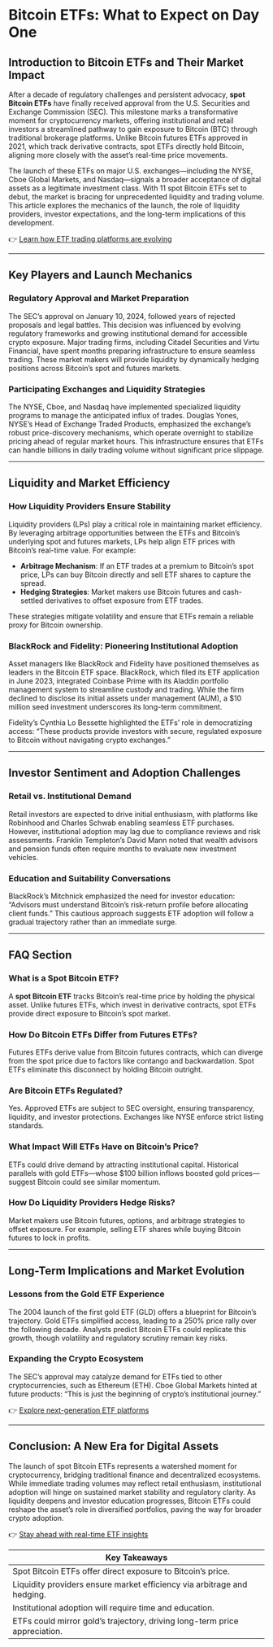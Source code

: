# Bitcoin ETFs: What to Expect on Day One  

## Introduction to Bitcoin ETFs and Their Market Impact  

After a decade of regulatory challenges and persistent advocacy, **spot Bitcoin ETFs** have finally received approval from the U.S. Securities and Exchange Commission (SEC). This milestone marks a transformative moment for cryptocurrency markets, offering institutional and retail investors a streamlined pathway to gain exposure to Bitcoin (BTC) through traditional brokerage platforms. Unlike Bitcoin futures ETFs approved in 2021, which track derivative contracts, spot ETFs directly hold Bitcoin, aligning more closely with the asset’s real-time price movements.  

The launch of these ETFs on major U.S. exchanges—including the NYSE, Cboe Global Markets, and Nasdaq—signals a broader acceptance of digital assets as a legitimate investment class. With 11 spot Bitcoin ETFs set to debut, the market is bracing for unprecedented liquidity and trading volume. This article explores the mechanics of the launch, the role of liquidity providers, investor expectations, and the long-term implications of this development.  

👉 [Learn how ETF trading platforms are evolving](https://bit.ly/okx-bonus)  

---

## Key Players and Launch Mechanics  

### Regulatory Approval and Market Preparation  

The SEC’s approval on January 10, 2024, followed years of rejected proposals and legal battles. This decision was influenced by evolving regulatory frameworks and growing institutional demand for accessible crypto exposure. Major trading firms, including Citadel Securities and Virtu Financial, have spent months preparing infrastructure to ensure seamless trading. These market makers will provide liquidity by dynamically hedging positions across Bitcoin’s spot and futures markets.  

### Participating Exchanges and Liquidity Strategies  

The NYSE, Cboe, and Nasdaq have implemented specialized liquidity programs to manage the anticipated influx of trades. Douglas Yones, NYSE’s Head of Exchange Traded Products, emphasized the exchange’s robust price-discovery mechanisms, which operate overnight to stabilize pricing ahead of regular market hours. This infrastructure ensures that ETFs can handle billions in daily trading volume without significant price slippage.  

---

## Liquidity and Market Efficiency  

### How Liquidity Providers Ensure Stability  

Liquidity providers (LPs) play a critical role in maintaining market efficiency. By leveraging arbitrage opportunities between the ETFs and Bitcoin’s underlying spot and futures markets, LPs help align ETF prices with Bitcoin’s real-time value. For example:  

- **Arbitrage Mechanism**: If an ETF trades at a premium to Bitcoin’s spot price, LPs can buy Bitcoin directly and sell ETF shares to capture the spread.  
- **Hedging Strategies**: Market makers use Bitcoin futures and cash-settled derivatives to offset exposure from ETF trades.  

These strategies mitigate volatility and ensure that ETFs remain a reliable proxy for Bitcoin ownership.  

### BlackRock and Fidelity: Pioneering Institutional Adoption  

Asset managers like BlackRock and Fidelity have positioned themselves as leaders in the Bitcoin ETF space. BlackRock, which filed its ETF application in June 2023, integrated Coinbase Prime with its Aladdin portfolio management system to streamline custody and trading. While the firm declined to disclose its initial assets under management (AUM), a $10 million seed investment underscores its long-term commitment.  

Fidelity’s Cynthia Lo Bessette highlighted the ETFs’ role in democratizing access: “These products provide investors with secure, regulated exposure to Bitcoin without navigating crypto exchanges.”  

---

## Investor Sentiment and Adoption Challenges  

### Retail vs. Institutional Demand  

Retail investors are expected to drive initial enthusiasm, with platforms like Robinhood and Charles Schwab enabling seamless ETF purchases. However, institutional adoption may lag due to compliance reviews and risk assessments. Franklin Templeton’s David Mann noted that wealth advisors and pension funds often require months to evaluate new investment vehicles.  

### Education and Suitability Conversations  

BlackRock’s Mitchnick emphasized the need for investor education: “Advisors must understand Bitcoin’s risk-return profile before allocating client funds.” This cautious approach suggests ETF adoption will follow a gradual trajectory rather than an immediate surge.  

---

## FAQ Section  

### What is a Spot Bitcoin ETF?  
A **spot Bitcoin ETF** tracks Bitcoin’s real-time price by holding the physical asset. Unlike futures ETFs, which invest in derivative contracts, spot ETFs provide direct exposure to Bitcoin’s spot market.  

### How Do Bitcoin ETFs Differ from Futures ETFs?  
Futures ETFs derive value from Bitcoin futures contracts, which can diverge from the spot price due to factors like contango and backwardation. Spot ETFs eliminate this disconnect by holding Bitcoin outright.  

### Are Bitcoin ETFs Regulated?  
Yes. Approved ETFs are subject to SEC oversight, ensuring transparency, liquidity, and investor protections. Exchanges like NYSE enforce strict listing standards.  

### What Impact Will ETFs Have on Bitcoin’s Price?  
ETFs could drive demand by attracting institutional capital. Historical parallels with gold ETFs—whose $100 billion inflows boosted gold prices—suggest Bitcoin could see similar momentum.  

### How Do Liquidity Providers Hedge Risks?  
Market makers use Bitcoin futures, options, and arbitrage strategies to offset exposure. For example, selling ETF shares while buying Bitcoin futures to lock in profits.  

---

## Long-Term Implications and Market Evolution  

### Lessons from the Gold ETF Experience  

The 2004 launch of the first gold ETF (GLD) offers a blueprint for Bitcoin’s trajectory. Gold ETFs simplified access, leading to a 250% price rally over the following decade. Analysts predict Bitcoin ETFs could replicate this growth, though volatility and regulatory scrutiny remain key risks.  

### Expanding the Crypto Ecosystem  

The SEC’s approval may catalyze demand for ETFs tied to other cryptocurrencies, such as Ethereum (ETH). Cboe Global Markets hinted at future products: “This is just the beginning of crypto’s institutional journey.”  

👉 [Explore next-generation ETF platforms](https://bit.ly/okx-bonus)  

---

## Conclusion: A New Era for Digital Assets  

The launch of spot Bitcoin ETFs represents a watershed moment for cryptocurrency, bridging traditional finance and decentralized ecosystems. While immediate trading volumes may reflect retail enthusiasm, institutional adoption will hinge on sustained market stability and regulatory clarity. As liquidity deepens and investor education progresses, Bitcoin ETFs could reshape the asset’s role in diversified portfolios, paving the way for broader crypto adoption.  

👉 [Stay ahead with real-time ETF insights](https://bit.ly/okx-bonus)  

| **Key Takeaways** |  
|-------------------|  
| Spot Bitcoin ETFs offer direct exposure to Bitcoin’s price. |  
| Liquidity providers ensure market efficiency via arbitrage and hedging. |  
| Institutional adoption will require time and education. |  
| ETFs could mirror gold’s trajectory, driving long-term price appreciation. |  
